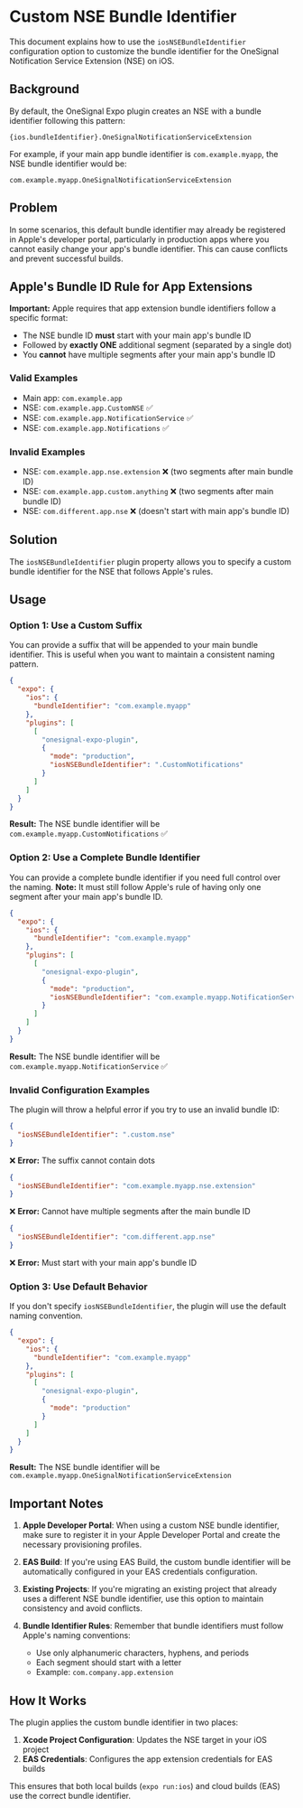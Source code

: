 # Custom NSE Bundle Identifier

This document explains how to use the `iosNSEBundleIdentifier` configuration option to customize the bundle identifier for the OneSignal Notification Service Extension (NSE) on iOS.

## Background

By default, the OneSignal Expo plugin creates an NSE with a bundle identifier following this pattern:

```
{ios.bundleIdentifier}.OneSignalNotificationServiceExtension
```

For example, if your main app bundle identifier is `com.example.myapp`, the NSE bundle identifier would be:

```
com.example.myapp.OneSignalNotificationServiceExtension
```

## Problem

In some scenarios, this default bundle identifier may already be registered in Apple's developer portal, particularly in production apps where you cannot easily change your app's bundle identifier. This can cause conflicts and prevent successful builds.

## Apple's Bundle ID Rule for App Extensions

**Important:** Apple requires that app extension bundle identifiers follow a specific format:

- The NSE bundle ID **must** start with your main app's bundle ID
- Followed by **exactly ONE** additional segment (separated by a single dot)
- You **cannot** have multiple segments after your main app's bundle ID

### Valid Examples

- Main app: `com.example.app`
- NSE: `com.example.app.CustomNSE` ✅
- NSE: `com.example.app.NotificationService` ✅
- NSE: `com.example.app.Notifications` ✅

### Invalid Examples

- NSE: `com.example.app.nse.extension` ❌ (two segments after main bundle ID)
- NSE: `com.example.app.custom.anything` ❌ (two segments after main bundle ID)
- NSE: `com.different.app.nse` ❌ (doesn't start with main app's bundle ID)

## Solution

The `iosNSEBundleIdentifier` plugin property allows you to specify a custom bundle identifier for the NSE that follows Apple's rules.

## Usage

### Option 1: Use a Custom Suffix

You can provide a suffix that will be appended to your main bundle identifier. This is useful when you want to maintain a consistent naming pattern.

```json
{
  "expo": {
    "ios": {
      "bundleIdentifier": "com.example.myapp"
    },
    "plugins": [
      [
        "onesignal-expo-plugin",
        {
          "mode": "production",
          "iosNSEBundleIdentifier": ".CustomNotifications"
        }
      ]
    ]
  }
}
```

**Result:** The NSE bundle identifier will be `com.example.myapp.CustomNotifications` ✅

### Option 2: Use a Complete Bundle Identifier

You can provide a complete bundle identifier if you need full control over the naming. **Note:** It must still follow Apple's rule of having only one segment after your main app's bundle ID.

```json
{
  "expo": {
    "ios": {
      "bundleIdentifier": "com.example.myapp"
    },
    "plugins": [
      [
        "onesignal-expo-plugin",
        {
          "mode": "production",
          "iosNSEBundleIdentifier": "com.example.myapp.NotificationService"
        }
      ]
    ]
  }
}
```

**Result:** The NSE bundle identifier will be `com.example.myapp.NotificationService` ✅

### Invalid Configuration Examples

The plugin will throw a helpful error if you try to use an invalid bundle ID:

```json
{
  "iosNSEBundleIdentifier": ".custom.nse"
}
```

❌ **Error:** The suffix cannot contain dots

```json
{
  "iosNSEBundleIdentifier": "com.example.myapp.nse.extension"
}
```

❌ **Error:** Cannot have multiple segments after the main bundle ID

```json
{
  "iosNSEBundleIdentifier": "com.different.app.nse"
}
```

❌ **Error:** Must start with your main app's bundle ID

### Option 3: Use Default Behavior

If you don't specify `iosNSEBundleIdentifier`, the plugin will use the default naming convention.

```json
{
  "expo": {
    "ios": {
      "bundleIdentifier": "com.example.myapp"
    },
    "plugins": [
      [
        "onesignal-expo-plugin",
        {
          "mode": "production"
        }
      ]
    ]
  }
}
```

**Result:** The NSE bundle identifier will be `com.example.myapp.OneSignalNotificationServiceExtension`

## Important Notes

1. **Apple Developer Portal**: When using a custom NSE bundle identifier, make sure to register it in your Apple Developer Portal and create the necessary provisioning profiles.

2. **EAS Build**: If you're using EAS Build, the custom bundle identifier will be automatically configured in your EAS credentials configuration.

3. **Existing Projects**: If you're migrating an existing project that already uses a different NSE bundle identifier, use this option to maintain consistency and avoid conflicts.

4. **Bundle Identifier Rules**: Remember that bundle identifiers must follow Apple's naming conventions:
   - Use only alphanumeric characters, hyphens, and periods
   - Each segment should start with a letter
   - Example: `com.company.app.extension`

## How It Works

The plugin applies the custom bundle identifier in two places:

1. **Xcode Project Configuration**: Updates the NSE target in your iOS project
2. **EAS Credentials**: Configures the app extension credentials for EAS builds

This ensures that both local builds (`expo run:ios`) and cloud builds (EAS) use the correct bundle identifier.
